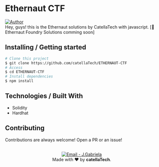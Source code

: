# Ethernaut CTF
<a href="https://github.com/catellaTech" target="_blank">
    <img alt="Author" src="https://img.shields.io/badge/made%20by-CatellaTech-blueviolet?style=flat-square">
</a>
<br>
Hey, guys! this is the Ethernaut solutions by CatellaTech with javascript.
[🚨 Ethernaut Foundry Solutions comming soon]

<h2> Installing / Getting started </h2>

```bash
# Clone this project
$ git clone https://github.com/catellaTech/ETHERNAUT-CTF
# Access
$ cd ETHERNAUT-CTF
# Install dependencies
$ npm install
``` 

<h2> Technologies / Built With </h2>

- Solidity
- Hardhat

<h2>Contributing</h2>
Contributions are always welcome! Open a PR or an issue!

<br>
<br>

<p align="center">
<a href="mailto:catellatech@gmail.com" target="_blank" >
  <img alt="Email - J.Gabriela" src="https://img.shields.io/badge/Email--%23F8952D?style=social&logo=gmail">
</a> 
<br/>
  Made with ❤️ by <b>catellaTech</b>.
<p/>



